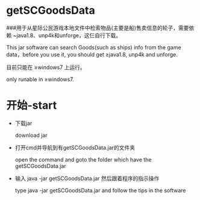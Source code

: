 # getSCGoodsData
  ###用于从星际公民游戏本地文件中检索物品(主要是船)售卖信息的轮子，需要依赖 \~java1.8、unp4k和unforge，这仨自行下载。</p>
  <p>This jar software can search Goods(such as ships) info from the game data，before you use it, you should get ≥java1.8, unp4k and unforge.</p>
  <p>目前只能在 ≥windows7 上运行。</p>
  <p>only runable in ≥windows7.</p>
  
# 开始-start

  <ul>
    <li>  
      <p>下载jar</p>
      <p>download jar</p>
    <li>  
      <p>打开cmd并导航到有getSCGoodsData.jar的文件夹</p>
      <p>open the command and goto the folder which have the getSCGoodsData.jar</p>
    <li>  
      <p>输入 java -jar getSCGoodsData.jar 然后跟着程序的指示操作</p>
      <p>type java -jar getSCGoodsData.jar and follow the tips in the software</p>
